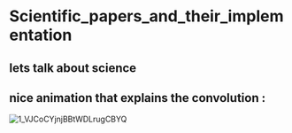 # Scientific_papers_and_their_implementation

## lets talk about science

## nice animation that explains the convolution :
![1_VJCoCYjnjBBtWDLrugCBYQ](https://user-images.githubusercontent.com/92921252/231789315-db1860ba-c4aa-4f6c-818e-bb78837ab39e.gif)

